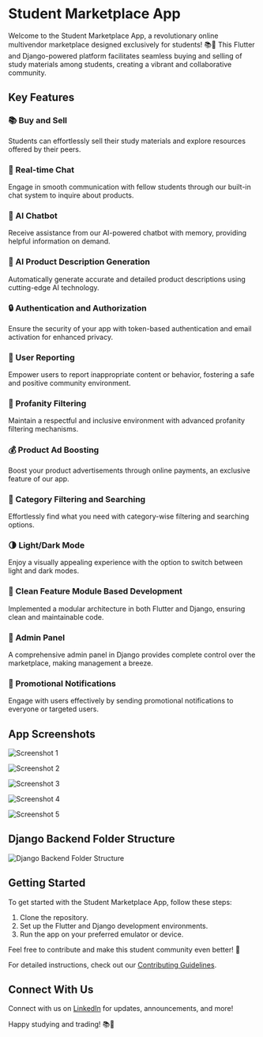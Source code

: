 # Student Marketplace App

Welcome to the Student Marketplace App, a revolutionary online multivendor marketplace designed exclusively for students! 📚📱 This Flutter and Django-powered platform facilitates seamless buying and selling of study materials among students, creating a vibrant and collaborative community.

## Key Features

### 📚 Buy and Sell
Students can effortlessly sell their study materials and explore resources offered by their peers.

### 💬 Real-time Chat
Engage in smooth communication with fellow students through our built-in chat system to inquire about products.

### 🤖 AI Chatbot
Receive assistance from our AI-powered chatbot with memory, providing helpful information on demand.

### 📝 AI Product Description Generation
Automatically generate accurate and detailed product descriptions using cutting-edge AI technology.

### 🔒 Authentication and Authorization
Ensure the security of your app with token-based authentication and email activation for enhanced privacy.

### 🚨 User Reporting
Empower users to report inappropriate content or behavior, fostering a safe and positive community environment.

### 🚫 Profanity Filtering
Maintain a respectful and inclusive environment with advanced profanity filtering mechanisms.

### 💰 Product Ad Boosting
Boost your product advertisements through online payments, an exclusive feature of our app.

### 🔎 Category Filtering and Searching
Effortlessly find what you need with category-wise filtering and searching options.

### 🌗 Light/Dark Mode
Enjoy a visually appealing experience with the option to switch between light and dark modes.

### 🧩 Clean Feature Module Based Development
Implemented a modular architecture in both Flutter and Django, ensuring clean and maintainable code.

### 🔐 Admin Panel
A comprehensive admin panel in Django provides complete control over the marketplace, making management a breeze.

### 📣 Promotional Notifications
Engage with users effectively by sending promotional notifications to everyone or targeted users.

## App Screenshots

![Screenshot 1](https://media.licdn.com/dms/image/D4D22AQHcyxddgD15bQ/feedshare-shrink_800/0/1687867224505?e=1708560000&v=beta&t=piCFcCSM7tw_JjStKVdq0LF5yzdK9Ad82YGQVzaoQBM)

![Screenshot 2](https://media.licdn.com/dms/image/D4D22AQGXWCht8umsdQ/feedshare-shrink_1280/0/1687867224948?e=1708560000&v=beta&t=JUts81Gf3SWxQ2gCHHgVXIBanvmRjT7o_he28LH4vAI)

![Screenshot 3](https://media.licdn.com/dms/image/D4D22AQGlSQPzJtyRqA/feedshare-shrink_1280/0/1687867223163?e=1708560000&v=beta&t=EdRB4HarHd_FfDJ9PssSpRvfCeR8m0aMwQzQTKYx2TQ)

![Screenshot 4](https://media.licdn.com/dms/image/D4D22AQEuUUyTRyY5iw/feedshare-shrink_1280/0/1687867223162?e=1708560000&v=beta&t=nTs2Pav7labtPimUW1BrGEs_6XZmbrFddVzQSWcGG2U)

![Screenshot 5](https://media.licdn.com/dms/image/D4D22AQExZ3nDons8_g/feedshare-shrink_1280/0/1687867224704?e=1708560000&v=beta&t=ZlPDoWqYCjMU_r00V22wPSElgb5Mws5CcLfvW_EXrHY)

## Django Backend Folder Structure

![Django Backend Folder Structure](https://media.licdn.com/dms/image/D4D22AQGESxsdDf2HmQ/feedshare-shrink_800/0/1687867224039?e=1708560000&v=beta&t=FBsiRYhhK-mu8T_8zexboR6IMIAcbpReiRQZ0Qx9gCI)

## Getting Started

To get started with the Student Marketplace App, follow these steps:

1. Clone the repository.
2. Set up the Flutter and Django development environments.
3. Run the app on your preferred emulator or device.

Feel free to contribute and make this student community even better! 🚀

For detailed instructions, check out our [Contributing Guidelines](CONTRIBUTING.md).

## Connect With Us

Connect with us on [LinkedIn](https://www.linkedin.com/in/farisbasha/) for updates, announcements, and more!

Happy studying and trading! 📚📱

